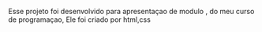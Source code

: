 Esse projeto foi desenvolvido para apresentaçao de modulo , do meu curso de programaçao, 
Ele foi criado por html,css 
